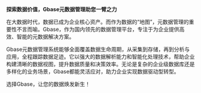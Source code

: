 **探索数据价值，Gbase元数据管理助您一臂之力**

在大数据时代，数据已成为企业核心资产。而作为数据的“地图”，元数据管理的重要性不言而喻。Gbase，作为国内领先的数据管理平台，专注于为企业提供高效、智能的元数据解决方案。

Gbase元数据管理系统能够全面覆盖数据生命周期，从采集到存储，再到分析与应用，全程跟踪数据足迹。它以强大的数据解析能力和智能化处理技术，帮助企业构建清晰的数据视图，提升数据质量和决策效率。无论是复杂的企业级数据库还是多样化的业务场景，Gbase都能灵活应对，助力企业实现数据驱动型转型。

选择Gbase，让您的数据焕发新生！